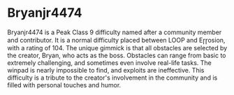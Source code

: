 # Bryanjr4474

Bryanjr4474 is a Peak Class 9 difficulty named after a community member and contributor. It is a normal difficulty placed between LOOP and Eɼɼosion, with a rating of 104. The unique gimmick is that all obstacles are selected by the creator, Bryan, who acts as the boss. Obstacles can range from basic to extremely challenging, and sometimes even involve real-life tasks. The winpad is nearly impossible to find, and exploits are ineffective. This difficulty is a tribute to the creator's involvement in the community and is filled with personal touches and humor.